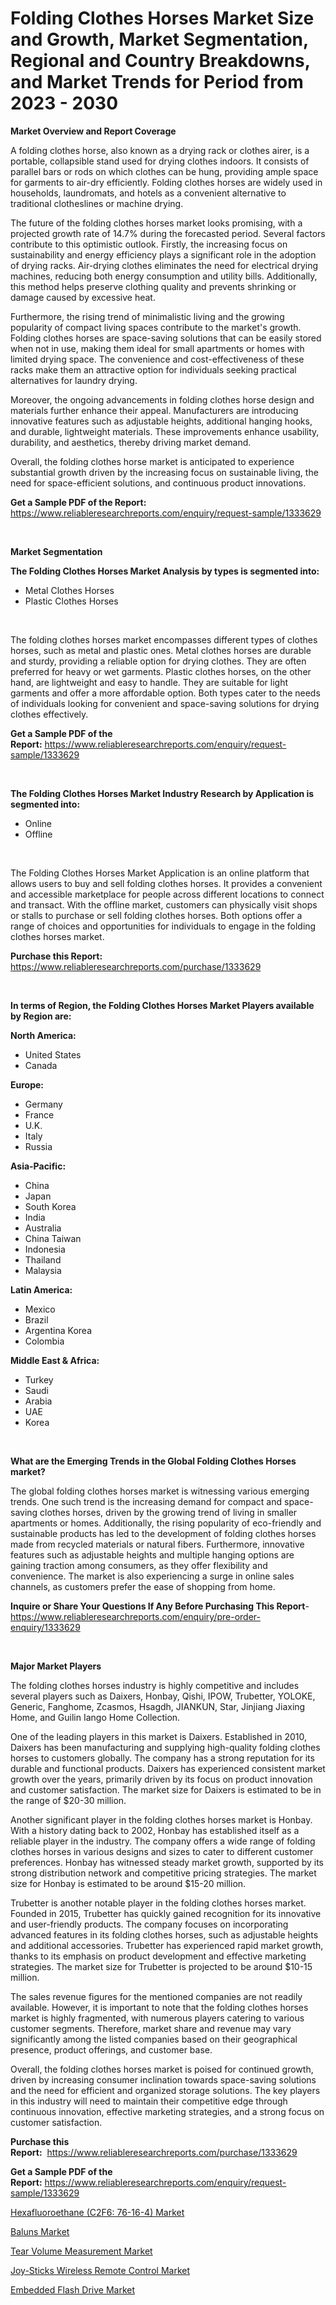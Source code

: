 <p><h1>Folding Clothes Horses Market Size and Growth, Market Segmentation, Regional and Country Breakdowns, and Market Trends for Period from 2023 -  2030</h1></p><p><strong>Market Overview and Report Coverage</strong></p>
<p><p>A folding clothes horse, also known as a drying rack or clothes airer, is a portable, collapsible stand used for drying clothes indoors. It consists of parallel bars or rods on which clothes can be hung, providing ample space for garments to air-dry efficiently. Folding clothes horses are widely used in households, laundromats, and hotels as a convenient alternative to traditional clotheslines or machine drying.</p><p>The future of the folding clothes horses market looks promising, with a projected growth rate of 14.7% during the forecasted period. Several factors contribute to this optimistic outlook. Firstly, the increasing focus on sustainability and energy efficiency plays a significant role in the adoption of drying racks. Air-drying clothes eliminates the need for electrical drying machines, reducing both energy consumption and utility bills. Additionally, this method helps preserve clothing quality and prevents shrinking or damage caused by excessive heat.</p><p>Furthermore, the rising trend of minimalistic living and the growing popularity of compact living spaces contribute to the market's growth. Folding clothes horses are space-saving solutions that can be easily stored when not in use, making them ideal for small apartments or homes with limited drying space. The convenience and cost-effectiveness of these racks make them an attractive option for individuals seeking practical alternatives for laundry drying.</p><p>Moreover, the ongoing advancements in folding clothes horse design and materials further enhance their appeal. Manufacturers are introducing innovative features such as adjustable heights, additional hanging hooks, and durable, lightweight materials. These improvements enhance usability, durability, and aesthetics, thereby driving market demand.</p><p>Overall, the folding clothes horse market is anticipated to experience substantial growth driven by the increasing focus on sustainable living, the need for space-efficient solutions, and continuous product innovations.</p></p>
<p><strong>Get a Sample PDF of the Report:</strong> <a href="https://www.reliableresearchreports.com/enquiry/request-sample/1333629">https://www.reliableresearchreports.com/enquiry/request-sample/1333629</a></p>
<p>&nbsp;</p>
<p><strong>Market Segmentation</strong></p>
<p><strong>The Folding Clothes Horses Market Analysis by types is segmented into:</strong></p>
<p><ul><li>Metal Clothes Horses</li><li>Plastic Clothes Horses</li></ul></p>
<p>&nbsp;</p>
<p><p>The folding clothes horses market encompasses different types of clothes horses, such as metal and plastic ones. Metal clothes horses are durable and sturdy, providing a reliable option for drying clothes. They are often preferred for heavy or wet garments. Plastic clothes horses, on the other hand, are lightweight and easy to handle. They are suitable for light garments and offer a more affordable option. Both types cater to the needs of individuals looking for convenient and space-saving solutions for drying clothes effectively.</p></p>
<p><strong>Get a Sample PDF of the Report:</strong>&nbsp;<a href="https://www.reliableresearchreports.com/enquiry/request-sample/1333629">https://www.reliableresearchreports.com/enquiry/request-sample/1333629</a></p>
<p>&nbsp;</p>
<p><strong>The Folding Clothes Horses Market Industry Research by Application is segmented into:</strong></p>
<p><ul><li>Online</li><li>Offline</li></ul></p>
<p>&nbsp;</p>
<p><p>The Folding Clothes Horses Market Application is an online platform that allows users to buy and sell folding clothes horses. It provides a convenient and accessible marketplace for people across different locations to connect and transact. With the offline market, customers can physically visit shops or stalls to purchase or sell folding clothes horses. Both options offer a range of choices and opportunities for individuals to engage in the folding clothes horses market.</p></p>
<p><strong>Purchase this Report:</strong>&nbsp; <a href="https://www.reliableresearchreports.com/purchase/1333629">https://www.reliableresearchreports.com/purchase/1333629</a></p>
<p>&nbsp;</p>
<p><strong>In terms of Region, the Folding Clothes Horses Market Players available by Region are:</strong></p>
<p>
    <p> <strong> North America: </strong>
        <ul>
            <li>United States</li>
            <li>Canada</li>
        </ul>
        </p> 
    <p> <strong> Europe: </strong>
        <ul>
            <li>Germany</li>
            <li>France</li>
            <li>U.K.</li>
            <li>Italy</li>
            <li>Russia</li>
        </ul>
        </p> 
    <p> <strong> Asia-Pacific: </strong>
        <ul>
            <li>China</li>
            <li>Japan</li>
            <li>South Korea</li>
            <li>India</li>
            <li>Australia</li>
            <li>China Taiwan</li>
            <li>Indonesia</li>
            <li>Thailand</li>
            <li>Malaysia</li>
        </ul>
        </p> 
    <p> <strong> Latin America: </strong>
        <ul>
            <li>Mexico</li>
            <li>Brazil</li>
            <li>Argentina Korea</li>
            <li>Colombia</li>
        </ul>
        </p> 
    <p> <strong> Middle East & Africa: </strong>
        <ul>
            <li>Turkey</li>
            <li>Saudi</li>
            <li>Arabia</li>
            <li>UAE</li>
            <li>Korea</li>
        </ul>
    </p>
    </p>
<p>&nbsp;</p>
<p><strong>What are the Emerging Trends in the Global Folding Clothes Horses market?</strong></p>
<p><p>The global folding clothes horses market is witnessing various emerging trends. One such trend is the increasing demand for compact and space-saving clothes horses, driven by the growing trend of living in smaller apartments or homes. Additionally, the rising popularity of eco-friendly and sustainable products has led to the development of folding clothes horses made from recycled materials or natural fibers. Furthermore, innovative features such as adjustable heights and multiple hanging options are gaining traction among consumers, as they offer flexibility and convenience. The market is also experiencing a surge in online sales channels, as customers prefer the ease of shopping from home.</p></p>
<p><strong>Inquire or Share Your Questions If Any Before Purchasing This Report</strong>- <a href="https://www.reliableresearchreports.com/enquiry/pre-order-enquiry/1333629">https://www.reliableresearchreports.com/enquiry/pre-order-enquiry/1333629</a></p>
<p>&nbsp;</p>
<p><strong>Major Market Players</strong></p>
<p><p>The folding clothes horses industry is highly competitive and includes several players such as Daixers, Honbay, Qishi, IPOW, Trubetter, YOLOKE, Generic, Fanghome, Zcasmos, Hsagdh, JIANKUN, Star, Jinjiang Jiaxing Home, and Guilin Iango Home Collection. </p><p>One of the leading players in this market is Daixers. Established in 2010, Daixers has been manufacturing and supplying high-quality folding clothes horses to customers globally. The company has a strong reputation for its durable and functional products. Daixers has experienced consistent market growth over the years, primarily driven by its focus on product innovation and customer satisfaction. The market size for Daixers is estimated to be in the range of $20-30 million.</p><p>Another significant player in the folding clothes horses market is Honbay. With a history dating back to 2002, Honbay has established itself as a reliable player in the industry. The company offers a wide range of folding clothes horses in various designs and sizes to cater to different customer preferences. Honbay has witnessed steady market growth, supported by its strong distribution network and competitive pricing strategies. The market size for Honbay is estimated to be around $15-20 million.</p><p>Trubetter is another notable player in the folding clothes horses market. Founded in 2015, Trubetter has quickly gained recognition for its innovative and user-friendly products. The company focuses on incorporating advanced features in its folding clothes horses, such as adjustable heights and additional accessories. Trubetter has experienced rapid market growth, thanks to its emphasis on product development and effective marketing strategies. The market size for Trubetter is projected to be around $10-15 million.</p><p>The sales revenue figures for the mentioned companies are not readily available. However, it is important to note that the folding clothes horses market is highly fragmented, with numerous players catering to various customer segments. Therefore, market share and revenue may vary significantly among the listed companies based on their geographical presence, product offerings, and customer base.</p><p>Overall, the folding clothes horses market is poised for continued growth, driven by increasing consumer inclination towards space-saving solutions and the need for efficient and organized storage solutions. The key players in this industry will need to maintain their competitive edge through continuous innovation, effective marketing strategies, and a strong focus on customer satisfaction.</p></p>
<p><strong>Purchase this Report:</strong>&nbsp;&nbsp;<a href="https://www.reliableresearchreports.com/purchase/1333629">https://www.reliableresearchreports.com/purchase/1333629</a></p>
<p></p>
<p><strong>Get a Sample PDF of the Report:</strong>&nbsp;<a href="https://www.reliableresearchreports.com/enquiry/request-sample/1333629">https://www.reliableresearchreports.com/enquiry/request-sample/1333629</a></p>
<p><p><a href="https://github.com/gulaimolin/Market-Research-Report-List-1/blob/main/hexafluoroethane-c2f6-76-16-4-market.md">Hexafluoroethane (C2F6: 76-16-4) Market</a></p><p><a href="https://medium.com/@damionrunte/baluns-market-size-growth-forecast-2023-2030-cc6487993844">Baluns Market</a></p><p><a href="https://github.com/ruslanpoljakovrd177/Market-Research-Report-List-1/blob/main/tear-volume-measurement-market.md">Tear Volume Measurement Market</a></p><p><a href="https://www.linkedin.com/pulse/joy-sticks-wireless-remote-control-market-challenges-opportunities-lzoae/">Joy-Sticks Wireless Remote Control Market</a></p><p><a href="https://medium.com/@geoanderson1978/embedded-flash-drive-market-size-growth-forecast-2023-2030-db8ee1601aab">Embedded Flash Drive Market</a></p></p>